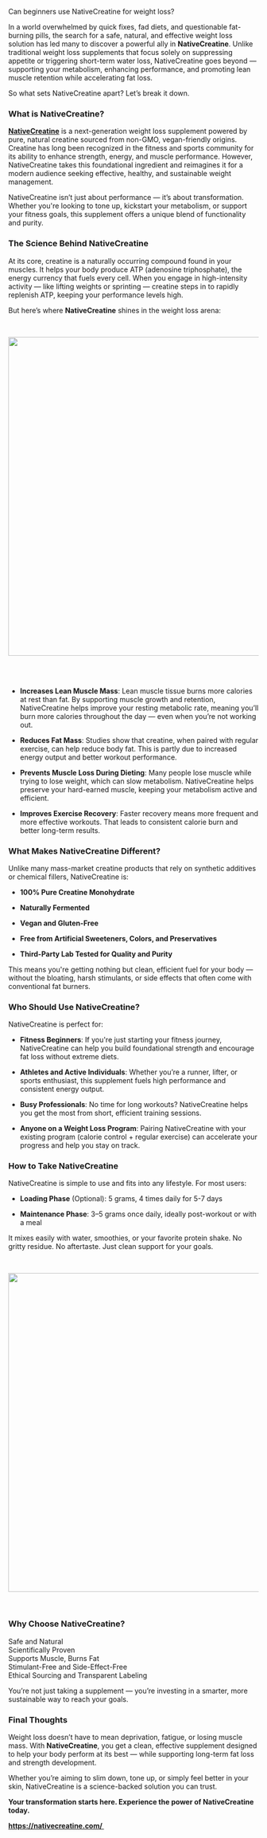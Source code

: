 Can beginners use NativeCreatine for weight loss?

<div id="post-body-1000033107243411242" class="post-body entry-content float-container">
<div id="post-body-1000033107243411242" class="post-body entry-content float-container">
<div id="post-body-1000033107243411242" class="post-body entry-content float-container">
<div id="post-body-1000033107243411242" class="post-body entry-content float-container">
<div id="post-body-1000033107243411242" class="post-body entry-content float-container">
<div id="post-body-1000033107243411242" class="post-body entry-content float-container">
<div id="post-body-1000033107243411242" class="post-body entry-content float-container">
<div id="post-body-1000033107243411242" class="post-body entry-content float-container">
<p data-end="773" data-start="290">In a world overwhelmed by quick fixes, fad diets, and questionable fat-burning pills, the search for a safe, natural, and effective weight loss solution has led many to discover a powerful ally in <strong data-end="505" data-start="487">NativeCreatine</strong>. Unlike traditional weight loss supplements that focus solely on suppressing appetite or triggering short-term water loss, NativeCreatine goes beyond &mdash; supporting your metabolism, enhancing performance, and promoting lean muscle retention while accelerating fat loss.</p>
<p data-end="830" data-start="775">So what sets NativeCreatine apart? Let&rsquo;s break it down.</p>
<h3 data-end="864" data-start="837">What is NativeCreatine?</h3>
<p data-end="1309" data-start="866"><a href="https://nativecreatine.com/"><strong data-end="884" data-start="866">NativeCreatine</strong></a> is a next-generation weight loss supplement powered by pure, natural creatine sourced from non-GMO, vegan-friendly origins. Creatine has long been recognized in the fitness and sports community for its ability to enhance strength, energy, and muscle performance. However, NativeCreatine takes this foundational ingredient and reimagines it for a modern audience seeking effective, healthy, and sustainable weight management.</p>
<p data-end="1543" data-start="1311">NativeCreatine isn&rsquo;t just about performance &mdash; it&rsquo;s about transformation. Whether you're looking to tone up, kickstart your metabolism, or support your fitness goals, this supplement offers a unique blend of functionality and purity.</p>
<h3 data-end="1587" data-start="1550">The Science Behind NativeCreatine</h3>
<p data-end="1930" data-start="1589">At its core, creatine is a naturally occurring compound found in your muscles. It helps your body produce ATP (adenosine triphosphate), the energy currency that fuels every cell. When you engage in high-intensity activity &mdash; like lifting weights or sprinting &mdash; creatine steps in to rapidly replenish ATP, keeping your performance levels high.</p>
<p data-end="2000" data-start="1932">But here&rsquo;s where <strong data-end="1967" data-start="1949">NativeCreatine</strong> shines in the weight loss arena:</p>
<p data-end="2000" data-start="1932">&nbsp;</p>
<div class="separator" style="clear: both; text-align: center;"><img src="https://blogger.googleusercontent.com/img/b/R29vZ2xl/AVvXsEhO_mH8rkJUhvr9smMuWQmd171vxlzeJwVWpW7WvE-cY_ggMxc8R9u2nOA-wCfqvQmGr2L0hc02c2ofWVRR8OSgV-AGPwuYdggVkbrMdm4VgXKv7Qsdb1jayVOlOAKy3Kl-IOBnO_eQv4XV_PTz93pMGkjP1tWjSGrz6iWmiT7sVemPQFmt-Q21S3rIonI/w640-h640/Native%20Creatine.webp" alt="" width="640" height="640" border="0" data-original-height="1000" data-original-width="1000" /></div>
<br />
<p>&nbsp;</p>
<ul data-end="2867" data-start="2002">
<li data-end="2282" data-start="2002">
<p data-end="2282" data-start="2004"><strong data-end="2034" data-start="2004">Increases Lean Muscle Mass</strong>: Lean muscle tissue burns more calories at rest than fat. By supporting muscle growth and retention, NativeCreatine helps improve your resting metabolic rate, meaning you&rsquo;ll burn more calories throughout the day &mdash; even when you&rsquo;re not working out.</p>
</li>
<li data-end="2474" data-start="2284">
<p data-end="2474" data-start="2286"><strong data-end="2306" data-start="2286">Reduces Fat Mass</strong>: Studies show that creatine, when paired with regular exercise, can help reduce body fat. This is partly due to increased energy output and better workout performance.</p>
</li>
<li data-end="2699" data-start="2476">
<p data-end="2699" data-start="2478"><strong data-end="2517" data-start="2478">Prevents Muscle Loss During Dieting</strong>: Many people lose muscle while trying to lose weight, which can slow metabolism. NativeCreatine helps preserve your hard-earned muscle, keeping your metabolism active and efficient.</p>
</li>
<li data-end="2867" data-start="2701">
<p data-end="2867" data-start="2703"><strong data-end="2733" data-start="2703">Improves Exercise Recovery</strong>: Faster recovery means more frequent and more effective workouts. That leads to consistent calorie burn and better long-term results.</p>
</li>
</ul>
<h3 data-end="2914" data-start="2874">What Makes NativeCreatine Different?</h3>
<p data-end="3030" data-start="2916">Unlike many mass-market creatine products that rely on synthetic additives or chemical fillers, NativeCreatine is:</p>
<ul data-end="3239" data-start="3032">
<li data-end="3068" data-start="3032">
<p data-end="3068" data-start="3034"><strong data-end="3068" data-start="3034">100% Pure Creatine Monohydrate</strong></p>
</li>
<li data-end="3094" data-start="3069">
<p data-end="3094" data-start="3071"><strong data-end="3094" data-start="3071">Naturally Fermented</strong></p>
</li>
<li data-end="3122" data-start="3095">
<p data-end="3122" data-start="3097"><strong data-end="3122" data-start="3097">Vegan and Gluten-Free</strong></p>
</li>
<li data-end="3187" data-start="3123">
<p data-end="3187" data-start="3125"><strong data-end="3187" data-start="3125">Free from Artificial Sweeteners, Colors, and Preservatives</strong></p>
</li>
<li data-end="3239" data-start="3188">
<p data-end="3239" data-start="3190"><strong data-end="3239" data-start="3190">Third-Party Lab Tested for Quality and Purity</strong></p>
</li>
</ul>
<p data-end="3419" data-start="3241">This means you're getting nothing but clean, efficient fuel for your body &mdash; without the bloating, harsh stimulants, or side effects that often come with conventional fat burners.</p>
<h3 data-end="4414" data-start="4380">Who Should Use NativeCreatine?</h3>
<p data-end="4446" data-start="4416">NativeCreatine is perfect for:</p>
<ul data-end="5101" data-start="4448">
<li data-end="4620" data-start="4448">
<p data-end="4620" data-start="4450"><strong data-end="4471" data-start="4450">Fitness Beginners</strong>: If you're just starting your fitness journey, NativeCreatine can help you build foundational strength and encourage fat loss without extreme diets.</p>
</li>
<li data-end="4784" data-start="4622">
<p data-end="4784" data-start="4624"><strong data-end="4659" data-start="4624">Athletes and Active Individuals</strong>: Whether you&rsquo;re a runner, lifter, or sports enthusiast, this supplement fuels high performance and consistent energy output.</p>
</li>
<li data-end="4917" data-start="4786">
<p data-end="4917" data-start="4788"><strong data-end="4810" data-start="4788">Busy Professionals</strong>: No time for long workouts? NativeCreatine helps you get the most from short, efficient training sessions.</p>
</li>
<li data-end="5101" data-start="4919">
<p data-end="5101" data-start="4921"><strong data-end="4956" data-start="4921">Anyone on a Weight Loss Program</strong>: Pairing NativeCreatine with your existing program (calorie control + regular exercise) can accelerate your progress and help you stay on track.</p>
</li>
</ul>
<h3 data-end="5138" data-start="5108">How to Take NativeCreatine</h3>
<p data-end="5216" data-start="5140">NativeCreatine is simple to use and fits into any lifestyle. For most users:</p>
<ul data-end="5370" data-start="5218">
<li data-end="5287" data-start="5218">
<p data-end="5287" data-start="5220"><strong data-end="5237" data-start="5220">Loading Phase</strong> (Optional): 5 grams, 4 times daily for 5-7 days</p>
</li>
<li data-end="5370" data-start="5288">
<p data-end="5370" data-start="5290"><strong data-end="5311" data-start="5290">Maintenance Phase</strong>: 3&ndash;5 grams once daily, ideally post-workout or with a meal</p>
</li>
</ul>
<p data-end="5511" data-start="5372">It mixes easily with water, smoothies, or your favorite protein shake. No gritty residue. No aftertaste. Just clean support for your goals.</p>
<p data-end="5511" data-start="5372">&nbsp;</p>
<div class="separator" style="clear: both; text-align: center;"><img src="https://blogger.googleusercontent.com/img/b/R29vZ2xl/AVvXsEgyo_KxFQK_wYLnTlOuL_jRNL0MC6yLiEV3cqNbaR2-7fK4HgOqvDAT7PP8D3xM8Dom9zNMceVRGllymbPCR5aepkvAE1fEmEm_cThad72MDrjtqJIgozIVuZaLqNWiVdS27_o3yUzut9znnKot21MJQ2OveuqSC6tv9l5bZ2v42IGJVpEwRs7eDntbrPE/w640-h640/Native%20Creatine%20g.webp" alt="" width="640" height="640" border="0" data-original-height="1000" data-original-width="1000" /></div>
<p>&nbsp;</p>
<h3 data-end="6377" data-start="6347">Why Choose NativeCreatine?</h3>
<p data-end="6542" data-start="6379">Safe and Natural<br data-end="6400" data-start="6397" />Scientifically Proven<br data-end="6426" data-start="6423" />Supports Muscle, Burns Fat<br data-end="6457" data-start="6454" />Stimulant-Free and Side-Effect-Free<br data-end="6497" data-start="6494" />Ethical Sourcing and Transparent Labeling</p>
<p data-end="6654" data-start="6544">You&rsquo;re not just taking a supplement &mdash; you&rsquo;re investing in a smarter, more sustainable way to reach your goals.</p>
<h3 data-end="6679" data-start="6661">Final Thoughts</h3>
<p data-end="6932" data-start="6681">Weight loss doesn&rsquo;t have to mean deprivation, fatigue, or losing muscle mass. With <strong data-end="6782" data-start="6764">NativeCreatine</strong>, you get a clean, effective supplement designed to help your body perform at its best &mdash; while supporting long-term fat loss and strength development.</p>
<p data-end="7073" data-start="6934">Whether you&rsquo;re aiming to slim down, tone up, or simply feel better in your skin, NativeCreatine is a science-backed solution you can trust.</p>
<p data-end="7157" data-start="7075"><strong data-end="7157" data-start="7075">Your transformation starts here. Experience the power of NativeCreatine today.</strong></p>
<p data-end="7157" data-start="7075"><strong data-end="7157" data-start="7075"><a href="https://nativecreatine.com/">https://nativecreatine.com/&nbsp;</a></strong></p>
<div class="_tableContainer_80l1q_1">&nbsp;</div>
</div>
</div>
</div>
</div>
</div>
</div>
</div>
</div>
